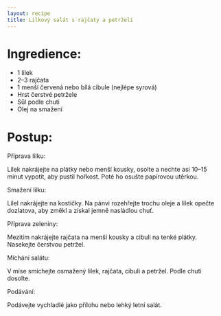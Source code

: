 ```yaml
---
layout: recipe
title: Lilkový salát s rajčaty a petrželí
---
```


# Ingredience:

- 1 lilek 
- 2–3 rajčata  
- 1 menší červená nebo bílá cibule (nejlépe syrová)  
- Hrst čerstvé petržele  
- Sůl podle chuti  
- Olej na smažení  


# Postup:

Příprava lilku:
 
Lilek nakrájejte na plátky nebo menší kousky, osolte a nechte asi 10–15 minut vypotit, aby pustil hořkost. Poté ho osušte papírovou utěrkou.

Smažení lilku:
  
Lilel nakrájejte na kostičky. 
Na pánvi rozehřejte trochu oleje a lilek opečte dozlatova, aby změkl a získal jemně nasládlou chuť.

Příprava zeleniny:

Mezitím nakrájejte rajčata na menší kousky a cibuli na tenké plátky. Nasekejte čerstvou petržel.

Míchání salátu:
 
V míse smíchejte osmažený lilek, rajčata, cibuli a petržel. Podle chuti dosolte.  

Podávání:
  
Podávejte vychladlé jako přílohu nebo lehký letní salát.  

